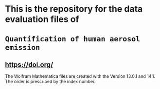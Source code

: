 # This is the repository for the data evaluation files of <br><br> `Quantification of human aerosol emission`
## https://doi.org/

The Wolfram Mathematica files are created with the Version 13.0.1 and 14.1.
The order is prescribed by the index number.


